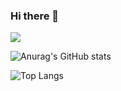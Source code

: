 ### Hi there 👋

<!--
**LostYourMind/LostYourMind** is a ✨ _special_ ✨ repository because its `README.md` (this file) appears on your GitHub profile.

Here are some ideas to get you started:

- 🔭 I’m currently working on ...
- 🌱 I’m currently learning ...
- 👯 I’m looking to collaborate on ...
- 🤔 I’m looking for help with ...
- 💬 Ask me about ...
- 📫 How to reach me: ...
- 😄 Pronouns: ...
- ⚡ Fun fact: ...
-->


 <a href="https://www.notion.so/875c10dcfed24240a109bf0345cc6521?v=2b2693bd502548e1b34fc00001ddfc8d" target="_blank"><img src="https://img.shields.io/badge/000000?style=plastic&logo=Notion&logoColor=ffffff"/></a>

![Anurag's GitHub stats](https://github-readme-stats.vercel.app/api?username=LostYourMind&show_icons=true&theme=radical)



![Top Langs](https://github-readme-stats.vercel.app/api/top-langs/?username=LostYourMind&layout=compact)
